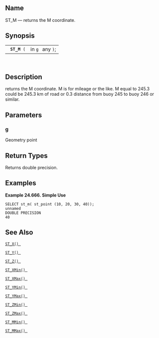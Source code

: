 <div id="fn_st_m" class="refentry">

<div class="titlepage">

</div>

<div class="refnamediv">

## Name

ST_M — returns the M coordinate.

</div>

<div class="refsynopsisdiv">

## Synopsis

<div id="fsyn_st_m" class="funcsynopsis">

|                   |                  |
|-------------------|------------------|
| ` `**`ST_M`**` (` | in `g ` any `)`; |

<div class="funcprototype-spacer">

 

</div>

</div>

</div>

<div id="desc_st_m" class="refsect1">

## Description

returns the M coordinate. M is for mileage or the like. M equal to 245.3
could be 245.3 km of road or 0.3 distance from buoy 245 to buoy 246 or
similar.

</div>

<div id="params_st_m" class="refsect1">

## Parameters

<div id="id131520" class="refsect2">

### g

Geometry point

</div>

</div>

<div id="ret_st_m" class="refsect1">

## Return Types

Returns double precision.

</div>

<div id="examples_st_m" class="refsect1">

## Examples

<div id="ex_st_m" class="example">

**Example 24.666. Simple Use**

<div class="example-contents">

``` screen
SELECT st_m( st_point (10, 20, 30, 40));
unnamed
DOUBLE PRECISION
40
```

</div>

</div>

  

</div>

<div id="seealso_st_m" class="refsect1">

## See Also

<a href="fn_st_x.html" class="link" title="st_x"><code
class="function">ST_X() </code></a>

<a href="fn_st_y.html" class="link" title="st_y"><code
class="function">ST_Y() </code></a>

<a href="fn_st_z.html" class="link" title="ST_Z"><code
class="function">ST_Z() </code></a>

<a href="fn_st_xmin.html" class="link" title="ST_XMin"><code
class="function">ST_XMin() </code></a>

<a href="fn_st_xmax.html" class="link" title="ST_XMax"><code
class="function">ST_XMax() </code></a>

<a href="fn_st_ymin.html" class="link" title="ST_YMin"><code
class="function">ST_YMin() </code></a>

<a href="fn_st_ymax.html" class="link" title="ST_YMax"><code
class="function">ST_YMax() </code></a>

<a href="fn_st_zmin.html" class="link" title="ST_ZMin"><code
class="function">ST_ZMin() </code></a>

<a href="fn_st_zmax.html" class="link" title="ST_ZMax"><code
class="function">ST_ZMax() </code></a>

<a href="fn_st_mmin.html" class="link" title="ST_MMin"><code
class="function">ST_MMin() </code></a>

<a href="fn_st_mmax.html" class="link" title="ST_MMax"><code
class="function">ST_MMax() </code></a>

</div>

</div>
